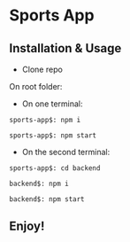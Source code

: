 # Sports App
## Installation & Usage

- Clone repo

On root folder:

- On one terminal:

```
sports-app$: npm i
```
```
sports-app$: npm start
```

- On the second terminal:

```
sports-app$: cd backend
```
```
backend$: npm i
```
```
backend$: npm start
```

##
## Enjoy!
